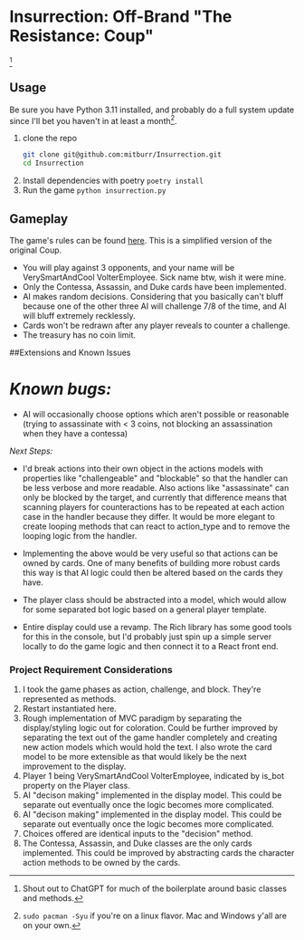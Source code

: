 # Insurrection: Off-Brand "The Resistance: Coup" 
[^1]
[^1]: Shout out to ChatGPT for much of the boilerplate around basic classes and methods.

## Usage

Be sure you have Python 3.11 installed, and probably do a full system update since I'll bet you haven't in at least a month[^2].
[^2]: `sudo pacman -Syu` if you're on a linux flavor. Mac and Windows y'all are on your own.


1. clone the repo
   ```bash
   git clone git@github.com:mitburr/Insurrection.git
   cd Insurrection
   ```
2. Install dependencies with poetry
   `poetry install`
3. Run the game
   `python insurrection.py`

## Gameplay

The game's rules can be found [here](https://www.ultraboardgames.com/coup/game-rules.php). This is a simplified version of the original Coup.

- You will play against 3 opponents, and your name will be VerySmartAndCool VolterEmployee. Sick name btw, wish it were mine.
- Only the Contessa, Assassin, and Duke cards have been implemented.
- AI makes random decisions. Considering that you basically can't bluff because one of the other three AI will challenge 7/8 of the time, and AI will bluff extremely recklessly.
- Cards won't be redrawn after any player reveals to counter a challenge.
- The treasury has no coin limit.

##Extensions and Known Issues

# _Known bugs:_

- AI will occasionally choose options which aren't possible or reasonable (trying to assassinate with < 3 coins, not blocking an assassination when they have a contessa)

_Next Steps:_

- I'd break actions into their own object in the actions models with properties like "challengeable" and "blockable" so that the handler can be less verbose and more readable. Also actions like "assassinate" can only be blocked by the target, and currently that difference means that scanning players for counteractions has to be repeated at each action case in the handler because they differ. It would be more elegant to create looping methods that can react to action_type and to remove the looping logic from the handler.

- Implementing the above would be very useful so that actions can be owned by cards. One of many benefits of building more robust cards this way is that AI logic could then be altered based on the cards they have.

- The player class should be abstracted into a model, which would allow for some separated bot logic based on a general player template.

- Entire display could use a revamp. The Rich library has some good tools for this in the console, but I'd probably just spin up a simple server locally to do the game logic and then connect it to a React front end.

### Project Requirement Considerations

1. I took the game phases as action, challenge, and block. They're represented as methods.
2. Restart instantiated here.
3. Rough implementation of MVC paradigm by separating the display/styling logic out for coloration. Could be further improved by separating the text out of the game handler completely and creating new action models which would hold the text. I also wrote the card model to be more extensible as that would likely be the next improvement to the display.
4. Player 1 being VerySmartAndCool VolterEmployee, indicated by is_bot property on the Player class.
5. AI "decison making" implemented in the display model. This could be separate out eventually once the logic becomes more complicated.
6. AI "decison making" implemented in the display model. This could be separate out eventually once the logic becomes more complicated.
7. Choices offered are identical inputs to the "decision" method.
8. The Contessa, Assassin, and Duke classes are the only cards implemented. This could be improved by abstracting cards the character action methods to be owned by the cards.
